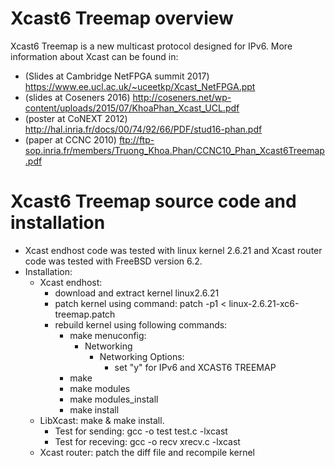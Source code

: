 # Xcast6 Treemap overview
Xcast6 Treemap is a new multicast protocol designed for IPv6. More information about Xcast can be found in:
- (Slides at Cambridge NetFPGA summit 2017) https://www.ee.ucl.ac.uk/~uceetkp/Xcast_NetFPGA.ppt
- (slides at Coseners 2016) http://coseners.net/wp-content/uploads/2015/07/KhoaPhan_Xcast_UCL.pdf
- (poster at CoNEXT 2012) http://hal.inria.fr/docs/00/74/92/66/PDF/stud16-phan.pdf
- (paper at CCNC 2010) ftp://ftp-sop.inria.fr/members/Truong_Khoa.Phan/CCNC10_Phan_Xcast6Treemap.pdf

# Xcast6 Treemap source code and installation
- Xcast endhost code was tested with linux kernel 2.6.21 and Xcast router code was tested with FreeBSD version 6.2. 
- Installation:
  - Xcast endhost:
    - download and extract kernel linux2.6.21
    - patch kernel using command: patch -p1 < linux-2.6.21-xc6-treemap.patch
    - rebuild kernel using following commands:
      - make menuconfig: 
	      - Networking
		      - Networking Options:
			      - set "y" for IPv6 and XCAST6 TREEMAP
      - make
      - make modules
      - make modules_install
      - make install
  - LibXcast: make & make install.
    - Test for sending: gcc -o test test.c -lxcast
    - Test for receving: gcc -o recv xrecv.c -lxcast
  - Xcast router: patch the diff file and recompile kernel
    
